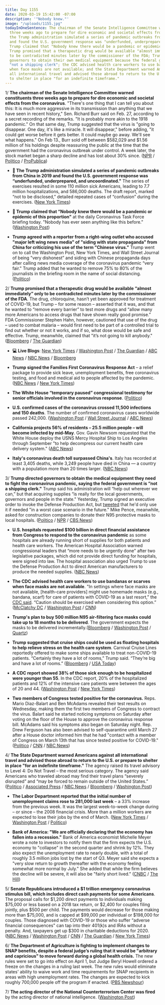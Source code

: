 ```yaml
---
title: Day 1155
date: 2020-03-19 15:42:00 -07:00
description: '"Nobody knew."'
image: "/uploads/1155.jpg"
todayInOneSentence: The chairman of the Senate Intelligence Committee warned constituents
  three weeks ago to prepare for dire economic and societal effects from the coronavirus;
  the Trump administration simulated a series of pandemic outbreaks from China in 2019
  and found the U.S. government response was "underfunded, underprepared, and uncoordinated";
  Trump claimed that "Nobody knew there would be a pandemic or epidemic of this proportion";
  Trump promised that a therapeutic drug would be available "almost immediately" only
  to be contradicted minutes later by the commissioner of the FDA; Trump directed
  governors to obtain their own medical equipment because the federal government is
  "not a shipping clerk"; the CDC advised health care workers to use bandanas or scarves
  when face masks are not available; and the State Department warned Americans against
  all international travel and advised those abroad to return to the U.S. or prepare
  to shelter in place "for an indefinite timeframe."
---
```


1/ **The chairman of the Senate Intelligence Committee warned constituents three weeks ago to prepare for dire economic and societal effects from the coronavirus**. "There's one thing that I can tell you about this: It is much more aggressive in its transmission than anything that we have seen in recent history," Sen. Richard Burr said on Feb. 27, according to a secret recording of the remarks. "It is probably more akin to the 1918 pandemic." On that same day, Trump suggested that the virus is "going to disappear. One day, it's like a miracle. It will disappear," before adding, "it could get worse before it gets better. It could maybe go away. We'll see what happens." On Feb 13., Burr sold off between $582,029 and $1.56 million of his holdings despite reassuring the public at the time that the government had the coronavirus outbreak under control. A week later, the stock market began a sharp decline and has lost about 30% since. ([NPR](https://www.npr.org/2020/03/19/818192535/burr-recording-sparks-questions-about-private-comments-on-covid-19) / [Politico](https://www.politico.com/news/2020/03/19/senate-intel-chair-warned-of-coronavirus-disruption-in-private-137407) / [ProPublica](https://www.propublica.org/article/senator-dumped-up-to-1-6-million-of-stock-after-reassuring-public-about-coronavirus-preparedness))

* **🚨 The Trump administration simulated a series of pandemic outbreaks from China in 2019 and found the U.S. government response was “underfunded, underprepared, and uncoordinated."** The series of exercises resulted in some 110 million sick Americans, leading to 7.7 million hospitalizations, and 586,000 deaths. The draft report, marked “not to be disclosed,” detailed repeated cases of “confusion” during the exercises. ([New York Times](https://www.nytimes.com/2020/03/19/us/politics/trump-coronavirus-outbreak.html))

* **🚨 Trump claimed that “Nobody knew there would be a pandemic or epidemic of this proportion"** at the daily Coronavirus Task Force briefing today. "Nobody has ever seen anything like this before.” ([Washington Post](https://www.washingtonpost.com/politics/2020/03/19/trump-keeps-saying-nobody-could-have-foreseen-coronavirus-we-keep-finding-out-about-new-warning-signs/))

* **Trump agreed with a reporter from a right-wing outlet who accused "major left wing news media" of "siding with state propaganda" from China for criticizing his use of the term "Chinese virus."** Trump went on to call the Washington Post, New York Times, and Wall Street Journal of being "very dishonest” and siding with Chinese propaganda days after calling news media coverage of the coronavirus pandemic “very fair." Trump added that he wanted to remove 75% to 80% of the journalists in the briefing room in the name of social distancing. ([Politico](https://www.politico.com/news/2020/03/19/trump-media-coronavirus-137692))

2/ **Trump promised that a therapeutic drug would be available “almost immediately” only to be contradicted minutes later by the commissioner of the FDA**. The drug, chloroquine, hasn’t yet been approved for treatment of COVID-19, but Trump – for some reason – asserted that it was, and that he wanted to “remove every barrier” to test more drugs and “allow many more Americans to access drugs that have shown really good promise.” FDA Commissioner Stephen Hahn, however, cautioned that use of the drug – used to combat malaria – would first need to be part of a controlled trial to find out whether or not it works, and if so, what dose would be safe and effective. Trump, meanwhile, claimed that "it’s not going to kill anybody." ([Bloomberg](https://www.bloomberg.com/news/articles/2020-03-19/trump-touts-malaria-drug-as-potential-coronavirus-treatment?sref=MIBMEEoj) / [The Guardian](https://www.theguardian.com/us-news/2020/mar/19/coronavirus-drug-trump-confusion-malaria-treatment-readiness))

* **💻 Live Blogs**: [New York Times](https://www.nytimes.com/2020/03/19/world/coronavirus-update-cases.html) / [Washington Post](https://www.washingtonpost.com/world/2020/03/19/coronavirus-latest-news/) / [The Guardian](https://www.theguardian.com/us-news/live/2020/mar/19/coronavirus-us-trump-democrats-pelosi-politics-latest) / [ABC News](https://abcnews.go.com/Health/coronavirus-live-updates-china-reports-domestic-cases-1st/story?id=69679965) / [NBC News](https://www.nbcnews.com/health/health-news/live-blog/coronavirus-china-reports-no-new-domestic-cases-first-time-nyc-n1163556) / [Bloomberg](https://www.bloomberg.com/news/live-blog/2020-03-19/white-house-briefing-on-coronavirus)

* **Trump signed the Families First Coronavirus Response Act** – a relief package to provide sick leave, unemployment benefits, free coronavirus testing, and food and medical aid to people affected by the pandemic. ([NBC News](https://www.nbcnews.com/politics/congress/senate-plans-vote-house-coronavirus-bill-wednesday-n1162851) / [New York Times](https://www.nytimes.com/2020/03/18/world/coronavirus-news.html))

* **The White House “temporary paused” congressional testimony for senior officials involved in the coronavirus response**. ([Politico](https://www.politico.com/news/2020/03/18/white-house-coronavirus-officials-testimony-135806))

* **U.S. confirmed cases of the coronavirus crossed 11,500 infections and 150 deaths**. The number of confirmed coronavirus cases worldwide passed 242,000. ([Washington Post](https://www.washingtonpost.com/world/2020/03/19/coronavirus-latest-news/#link-Y3KBYRY3RRE67COGNQQGKHNQUI) / [Wall Street Journal](https://www.wsj.com/articles/china-reports-no-new-domestic-coronavirus-infections-for-the-first-time-since-outbreak-started-11584611233?mod=hp_lead_pos1) / [ABC News](https://abcnews.go.com/Health/coronavirus-live-updates-china-reports-domestic-cases-1st/story?id=69679965))

* **California projects 56% of residents – 25.5 million people – will become infected by mid-May**. Gov. Gavin Newsom requested that the White House deploy the USNS Mercy Hospital Ship to Los Angeles through September "to help decompress our current health care delivery system." ([ABC News](https://abcnews.go.com/Health/coronavirus-live-updates-china-reports-domestic-cases-1st/story?id=69679965))

* **Italy's coronavirus death toll surpassed China's**. Italy has recorded at least 3,405 deaths, while 3,249 people have died in China — a country with a population more than 20 times larger.    ([NBC News](https://www.nbcnews.com/news/world/italy-s-coronavirus-death-toll-overtakes-china-s-n1164121))

3/ **Trump directed governors to obtain the medical equipment they need to fight the coronavirus pandemic, saying the federal government is “not a shipping clerk."** Trump said his administration will “help out wherever we can,” but that acquiring supplies “is really for the local governments, governors and people in the state." Yesterday, Trump signed an executive order to invoke the Defense Production Act, but [tweeted](https://twitter.com/realDonaldTrump/status/1240391871026864130) that he'd only use it if needed "in a worst case scenario in the future." Mike Pence, meanwhile, asked for construction companies to donate their N95 protective masks to local hospitals. ([Politico](https://www.politico.com/news/2020/03/19/trump-governors-coronavirus-medical-supplies-137658) / [NPR](https://www.npr.org/2020/03/18/818069722/trump-invokes-a-cold-war-relic-the-defense-production-act-for-coronavirus-shorta) / [CBS News](https://www.cbsnews.com/news/coronavirus-defense-production-act-medical-supplies-president-trump/))

* **U.S. hospitals requested $100 billion in direct financial assistance from Congress to respond to the coronavirus pandemic** as some hospitals are already running short of supplies for both patients and health care workers. The American Hospital Association warned congressional leaders that “more needs to be urgently done" after two legislative packages, which did not provide direct funding for hospitals, were signed into law. The hospital association also urged Trump to use the Defense Production Act to direct American manufacturers to produce the needed supplies. ([NBC News](https://www.nbcnews.com/politics/congress/hospitals-sound-alarm-funding-supplies-treat-patients-protect-workers-n1163796))

* **The CDC advised health care workers to use bandanas or scarves when face masks are not available**. "In settings where face masks are not available, \[health-care providers\] might use homemade masks (e.g., bandana, scarf) for care of patients with COVID-19 as a last resort,” the [CDC said](https://www.cdc.gov/coronavirus/2019-ncov/hcp/ppe-strategy/face-masks.html). “Caution should be exercised when considering this option.” ([McClatchy DC](https://www.mcclatchydc.com/news/coronavirus/article241330531.html) / [Washington Post](https://www.washingtonpost.com/climate-environment/2020/03/18/shortages-face-masks-cotton-swabs-basic-supplies-pose-new-challenge-coronavirus-testing/) / [CNN](https://www.cnn.com/world/live-news/coronavirus-outbreak-03-19-20-intl-hnk/h_61eeddcaa97731860d3b952f3351c488))

* **Trump's plan to buy 500 million N95 air-filtering face masks could take up to 18 months to be delivered**. The government expects the masks to be delivered incrementally.([Bloomberg](https://www.bloomberg.com/news/articles/2020-03-19/trump-s-500-million-respirators-could-take-18-months-to-deliver?srnd=politics-vp&sref=MIBMEEoj) / [Washington Post](https://www.washingtonpost.com/health/2020/03/19/hospital-workers-battling-coronavirus-turn-bandanas-sports-goggles-homemade-face-shields-amid-shortages/) / [Quartz](https://qz.com/1809061/us-is-buying-half-a-billion-masks-to-guard-against-coronavirus/))

* **Trump suggested that cruise ships could be used as floating hospitals to help relieve stress on the health care system**. Carnival Cruise Lines reportedly offered to make some ships available to treat non-COVID-19 patients. “Certainly they have a lot of rooms,” Trump said. “They’re big and have a lot of rooms.” ([Bloomberg](https://www.bloomberg.com/news/articles/2020-03-19/carnival-offers-cruise-ships-for-virus-response-trump-says?sref=MIBMEEoj) / [USA Today](https://www.usatoday.com/story/travel/cruises/2020/03/19/coronavirus-trump-says-carnival-offered-cruise-ships-use-crisis/2876304001/))

* **A CDC report showed 38% of those sick enough to be hospitalized were younger than 55**. In the CDC report, 20% of the hospitalized patients and 12% of the intensive care patients were between the ages of 20 and 44. ([Washington Post](https://www.washingtonpost.com/health/2020/03/19/younger-adults-are-large-percentage-coronavirus-hospitalizations-united-states-according-new-cdc-data/) / [New York Times](https://www.nytimes.com/2020/03/18/health/coronavirus-young-people.html))

* **Two members of Congress tested positive for the coronavirus.** Reps. Mario Diaz-Balart and Ben McAdams revealed their test results on Wednesday, making them the first two members of Congress to contract the virus. Balart said he started noticing symptoms on Saturday after voting on the floor of the House to approve the coronavirus response bill. McAdams said his symptoms also began on Saturday night. Rep. Drew Ferguson has also been advised to self-quarantine until March 27 after a House doctor informed him that he had "contact with a member of Congress on March 13th that has since tested positive for COVID-19." ([Politico](https://www.politico.com/news/2020/03/18/first-member-of-congress-tests-positive-for-coronavirus-136300) / [CNN](https://www.cnn.com/2020/03/18/politics/mario-diaz-balart-coronavirus/index.html) / [NBC News](https://www.nbcnews.com/politics/congress/i-felt-i-had-belt-around-my-chest-rep-ben-n1163656))

4/ **The State Department warned Americans against all international travel and advised those abroad to return to the U.S. or prepare to shelter in place "for an indefinite timeframe."** The agency raised its travel advisory to Level 4: Do Not Travel – the most serious category. The agency said Americans who traveled abroad may find their travel plans “severely disrupted” and “may be forced to remain outside of the United States.” ([Politico](https://www.politico.com/news/2020/03/19/coronavirus-travel-advisory-level-four-137227) / [Associated Press](https://apnews.com/2c7a28aae24ec5f4bb8a79022ac92e5c) / [NBC News](https://www.nbcnews.com/news/us-news/coronavirus-state-department-raise-travel-warnings-americans-n1164021) / [Bloomberg](https://www.bloomberg.com/news/articles/2020-03-19/state-department-to-tell-americans-not-to-travel-overseas?sref=MIBMEEoj) / [Washington Post](https://www.washingtonpost.com/world/2020/03/19/coronavirus-latest-news/#link-OFX47WLBNZHDXLC2BPOYPVBVZA))

* **The Labor Department reported that the initial number of unemployment claims rose to 281,000 last week** – a 33% increase from the previous week. It was the largest week-to-week change during – or since – the 2008 financial crisis. More than a million workers are expected to lose their jobs by the end of March. ([New York Times](https://www.nytimes.com/interactive/2020/03/19/upshot/coronavirus-jobless-claims-states.html) / [Washington Post](https://www.washingtonpost.com/business/2020/03/19/unemployment-insurance-today-coronavirus/) / [Politico](https://www.politico.com/news/2020/03/19/coronavirus-drives-up-unemployment-claims-137067))

* **Bank of America: "We are officially declaring that the economy has fallen into a recession."** Bank of America economist Michelle Meyer wrote a note to investors to notify them that the firm expects the U.S. economy to "collapse" in the second quarter and shrink by 12%. They also expect the unemployment rate to nearly double, with a total of roughly 3.5 million jobs lost by the start of Q3. Meyer said she expects a "very slow return to growth thereafter with the economy feeling somewhat more normal by July." She added that while the firm believes the decline will be severe, it will also be "fairly short lived." ([CNBC](https://www.cnbc.com/2020/03/19/bank-of-america-says-the-recession-is-already-here-jobs-will-be-lost-wealth-will-be-destroyed.html) / [The Hill](https://thehill.com/policy/finance/488388-bank-of-america-the-us-is-now-in-a-recession))

5/ **Senate Republicans introduced a $1 trillion emergency coronavirus stimulus bill, which includes direct cash payments for some Americans**. The proposal calls for $1,200 direct payments to individuals making $75,000 or less based on a 2018 tax return, or $2,400 for couples filing jointly, plus $500 per child. The payments would decrease for those making more than $75,000, and is capped at $99,000 per individual or $198,000 for couples. Those diagnosed with COVID-19 or those who suffer “adverse financial consequences" can tap into their 401(k)s and IRAs without a penalty. And, taxpayers get up $300 in charitable deductions for 2020. ([NBC News](https://www.nbcnews.com/politics/congress/negotiations-heat-1-trillion-coronavirus-bill-would-include-cash-payments-n1163826) / [Washington Post](https://www.washingtonpost.com/business/2020/03/19/trump-coronavirus-economic-plan-stimulus/) / [CNN](https://www.cnn.com/world/live-news/coronavirus-outbreak-03-19-20-intl-hnk/h_82563a65844f021393cad5c9d0613a3d) / [The Guardian](https://www.theguardian.com/us-news/live/2020/mar/19/coronavirus-us-trump-democrats-pelosi-politics-latest) / [New York Times](https://www.nytimes.com/2020/03/19/world/coronavirus-update-cases.html?action=click&module=Spotlight&pgtype=Homepage))

6/ **The Department of Agriculture is fighting to implement changes to SNAP benefits, despite a federal judge’s ruling that it would be "arbitrary and capricious" to move forward during a global health crisis.** The new rules were set to go into effect on April 1, but Judge Beryl Howell ordered a freeze on the changes in a ruling last week. The new rules would eliminate states' ability to waive work and time requirements for SNAP recipients in areas with high unemployment rates. The changes are expected to kick roughly 700,000 people off the program if enacted. ([PBS Newshour](https://www.pbs.org/newshour/health/usda-fights-to-purge-food-stamps-recipients-despite-pandemic))

7/ **The acting director of the National Counterterrorism Center was fired** by the acting director of national intelligence. ([Washington Post](https://www.washingtonpost.com/national-security/acting-counterterrorism-center-head-fired-according-to-former-us-officials/2020/03/19/fb33d516-6a02-11ea-b313-df458622c2cc_story.html))
